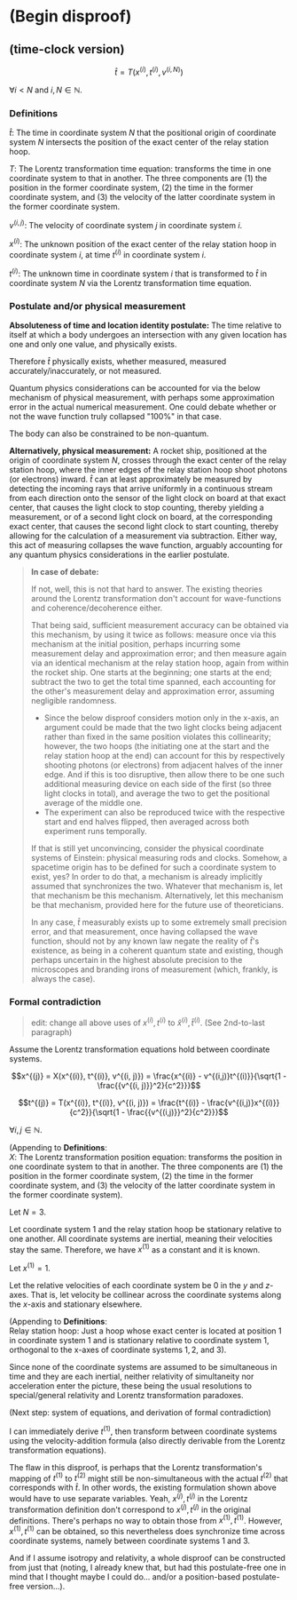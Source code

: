 # (Begin disproof)

## (time-clock version)

$$\hat{t} = T(x^{(i)}, t^{(i)}, v^{(i, N)})$$

$\forall i < N$ and $i, N \in \mathbb{N}$.

### Definitions

$\hat{t}$: The time in coordinate system $N$ that the positional origin of coordinate system $N$ intersects the position of the exact center of the relay station hoop.

$T$: The Lorentz transformation time equation: transforms the time in one coordinate system to that in another. The three components are (1) the position in the former coordinate system, (2) the time in the former coordinate system, and (3) the velocity of the latter coordinate system in the former coordinate system.

$v^{(i,j)}$: The velocity of coordinate system $j$ in coordinate system $i$.

$x^{(i)}$: The unknown position of the exact center of the relay station hoop in coordinate system $i$, at time $t^{(i)}$ in coordinate system $i$.

$t^{(i)}$: The unknown time in coordinate system $i$ that is transformed to $\hat{t}$ in coordinate system $N$ via the Lorentz transformation time equation.

### Postulate and/or physical measurement

**Absoluteness of time and location identity postulate:** The time relative to itself at which a body undergoes an intersection with any given location has one and only one value, and physically exists.

Therefore $\hat{t}$ physically exists, whether measured, measured accurately/inaccurately, or not measured.

Quantum physics considerations can be accounted for via the below mechanism of physical measurement, with perhaps some approximation error in the actual numerical measurement. One could debate whether or not the wave function truly collapsed "100%" in that case.

The body can also be constrained to be non-quantum.

**Alternatively, physical measurement:** A rocket ship, positioned at the origin of coordinate system $N$, crosses through the exact center of the relay station hoop, where the inner edges of the relay station hoop shoot photons (or electrons) inward. $\hat{t}$ can at least approximately be measured by detecting the incoming rays that arrive uniformly in a continuous stream from each direction onto the sensor of the light clock on board at that exact center, that causes the light clock to stop counting, thereby yielding a measurement, or of a second light clock on board, at the corresponding exact center, that causes the second light clock to start counting, thereby allowing for the calculation of a measurement via subtraction. Either way, this act of measuring collapses the wave function, arguably accounting for any quantum physics considerations in the earlier postulate. 

> **In case of debate:**
>
> If not, well, this is not that hard to answer. The existing theories around the Lorentz transformation don't account for wave-functions and coherence/decoherence either.
>
> That being said, sufficient measurement accuracy can be obtained via this mechanism, by using it twice as follows: measure once via this mechanism at the initial position, perhaps incurring some measurement delay and approximation error; and then measure again via an identical mechanism at the relay station hoop, again from within the rocket ship. One starts at the beginning; one starts at the end; subtract the two to get the total time spanned, each accounting for the other's measurement delay and approximation error, assuming negligible randomness.
> - Since the below disproof considers motion only in the x-axis, an argument could be made that the two light clocks being adjacent rather than fixed in the same position violates this collinearity; however, the two hoops (the initiating one at the start and the relay station hoop at the end) can account for this by respectively shooting photons (or electrons) from adjacent halves of the inner edge. And if this is too disruptive, then allow there to be one such additional measuring device on each side of the first (so three light clocks in total), and average the two to get the positional average of the middle one.
> - The experiment can also be reproduced twice with the respective start and end halves flipped, then averaged across both experiment runs temporally.
>
> If that is still yet unconvincing, consider the physical coordinate systems of Einstein: physical measuring rods and clocks. Somehow, a spacetime origin has to be defined for such a coordinate system to exist, yes? In order to do that, a mechanism is already implicitly assumed that synchronizes the two. Whatever that mechanism is, let that mechanism be this mechanism. Alternatively, let this mechanism be that mechanism, provided here for the future use of theoreticians.
>
> In any case, $\hat{t}$ measurably exists up to some extremely small precision error, and that measurement, once having collapsed the wave function, should not by any known law negate the reality of $\hat{t}$'s existence, as being in a coherent quantum state and existing, though perhaps uncertain in the highest absolute precision to the microscopes and branding irons of measurement (which, frankly, is always the case).

### Formal contradiction

> edit: change all above uses of $x^{(i)}, t^{(i)}$ to $\hat{x}^{(i)}, \hat{t}^{(i)}$. (See 2nd-to-last paragraph)

Assume the Lorentz transformation equations hold between coordinate systems.

$$x^{(j)} = X(x^{(i)}, t^{(i)}, v^{(i, j)}) = \frac{x^{(i)} - v^{(i,j)}t^{(i)}}{\sqrt{1 - \frac{{v^{(i, j)}}^2}{c^2}}}$$

$$t^{(j)} = T(x^{(i)}, t^{(i)}, v^{(i, j)}) = \frac{t^{(i)} - \frac{v^{(i,j)}x^{(i)}}{c^2}}{\sqrt{1 - \frac{{v^{(i,j)}}^2}{c^2}}}$$

$\forall i,j \in \mathbb{N}$.

(Appending to **Definitions**: <br>$X$: The Lorentz transformation position equation: transforms the position in one coordinate system to that in another. The three components are (1) the position in the former coordinate system, (2) the time in the former coordinate system, and (3) the velocity of the latter coordinate system in the former coordinate system).

Let $N = 3$.

Let coordinate system 1 and the relay station hoop be stationary relative to one another. All coordinate systems are inertial, meaning their velocities stay the same. Therefore, we have $x^{(1)}$ as a constant and it is known.

Let $x^{(1)} = 1$.

Let the relative velocities of each coordinate system be $0$ in the $y$ and $z$-axes. That is, let velocity be collinear across the coordinate systems along the $x$-axis and stationary elsewhere.

(Appending to **Definitions**: <br>$\text{Relay station hoop}$: Just a hoop whose exact center is located at position 1 in coordinate system 1 and is stationary relative to coordinate system 1, orthogonal to the x-axes of coordinate systems $1, 2$, and $3$).

Since none of the coordinate systems are assumed to be simultaneous in time and they are each inertial, neither relativity of simultaneity nor acceleration enter the picture, these being the usual resolutions to special/general relativity and Lorentz transformation paradoxes.

(Next step: system of equations, and derivation of formal contradiction)

I can immediately derive $t^{(1)}$, then transform between coordinate systems using the velocity-addition formula (also directly derivable from the Lorentz transformation equations).

The flaw in this disproof, is perhaps that the Lorentz transformation's mapping of $t^{(1)}$ to $t^{(2)}$ might still be non-simultaneous with the actual $t^{(2)}$ that corresponds with $\hat{t}$. In other words, the existing formulation shown above would have to use separate variables. Yeah,  $x^{(j)}, t^{(j)}$ in the Lorentz transformation definition don't correspond to $x^{(j)}, t^{(j)}$ in the original definitions. There's perhaps no way to obtain those from $x^{(1)}, t^{(1)}$. However, $x^{(1)}, t^{(1)}$ can be obtained, so this nevertheless does synchronize time across coordinate systems, namely between coordinate systems 1 and 3.

And if I assume isotropy and relativity, a whole disproof can be constructed from just that (noting, I already knew that, but had this postulate-free one in mind that I thought maybe I could do... and/or a position-based postulate-free version...).
